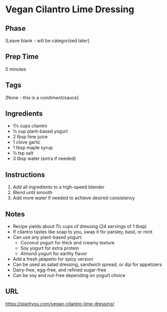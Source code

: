 # Vegan Cilantro Lime Dressing

## Phase
[Leave blank - will be categorized later]

## Prep Time
5 minutes

## Tags
[None - this is a condiment/sauce]

## Ingredients
- 1½ cups cilantro
- ½ cup plant-based yogurt
- 2 tbsp lime juice
- 1 clove garlic
- 1 tbsp maple syrup
- ½ tsp salt
- 3 tbsp water (extra if needed)

## Instructions
1. Add all ingredients to a high-speed blender
2. Blend until smooth
3. Add more water if needed to achieve desired consistency

## Notes
- Recipe yields about 1½ cups of dressing (24 servings of 1 tbsp)
- If cilantro tastes like soap to you, swap it for parsley, basil, or mint
- Can use any plant-based yogurt:
  - Coconut yogurt for thick and creamy texture
  - Soy yogurt for extra protein
  - Almond yogurt for earthy flavor
- Add a fresh jalapeño for spicy version
- Can be used as salad dressing, sandwich spread, or dip for appetizers
- Dairy-free, egg-free, and refined sugar-free
- Can be soy and nut-free depending on yogurt choice

## URL
https://plantyou.com/vegan-cilantro-lime-dressing/
